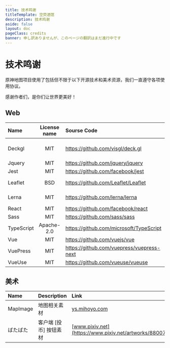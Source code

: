```yaml
---
title: 技术鸣谢
titleTemplate: 空荧酒馆
description: 技术鸣谢
aside: false
layout: doc
pageClass: credits
banner: 申し訳ありませんが、このページの翻訳はまだ進行中です
---
```


# 技术鸣谢

原神地图项目使用了包括但不限于以下开源技术和美术资源，我们一直遵守各项使用协议。

感谢作者们，是你们让世界更美好！

## Web

| Name       | License name | Sourse Code                                 | Copyright                  |
| :--------- | :----------: | :------------------------------------------ | :------------------------- |
| Deckgl     |     MIT      | <https://github.com/visgl/deck.gl>          | Urban Computing Foundation |
| Jquery     |     MIT      | <https://github.com/jquery/jquery>          | John Resig                 |
| Jest       |     MIT      | <https://github.com/facebook/jest>          | Facebook                   |
| Leaflet    |     BSD      | <https://github.com/Leaflet/Leaflet>        | Vladimir Agafonkin         |
| Lerna      |     MIT      | <https://github.com/lerna/lerna>            | Lerna Contributors         |
| React      |     MIT      | <https://github.com/facebook/react>         | Facebook                   |
| Sass       |     MIT      | <https://github.com/sass/sass>              | Sass team                  |
| TypeScript |  Apache-2.0  | <https://github.com/microsoft/TypeScript>   | Microsoft                  |
| Vue        |     MIT      | <https://github.com/vuejs/vue>              | Evan You                   |
| VuePress   |     MIT      | <https://github.com/vuepress/vuepress-next> | Evan You                   |
| VueUse     |     MIT      | <https://github.com/vueuse/vueuse>          | Anthony Fu                 |

## 美术

| Name     | Description            | Link                                                     | CopyRight |
| :------- | :--------------------- | :------------------------------------------------------- | :-------- |
| MapImage | 地图相关素材           | [ys.mihoyo.com](https://ys.mihoyo.com)                   | MiHoYo    |
| ばたばた | 客户端 [投币] 按钮素材 | [www.pixiv.net](https://www.pixiv.net/artworks/88007179) | Seseren   |
